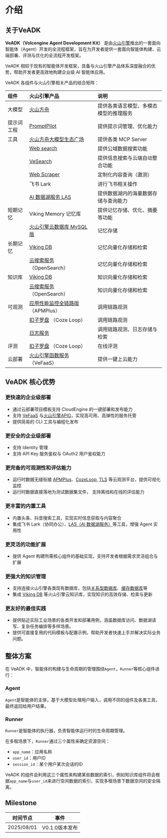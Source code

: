# 介绍

## 关于VeADK

**VeADK（Volcengine Agent Development Kit）** 是由[火山引擎](https://www.volcengine.com/)推出的一套面向智能体（Agent）开发的全流程框架，旨在为开发者提供一套面向智能体构建、云端部署、评测与优化的全流程开发框架。

VeADK 相较于现有的智能体开发框架，具备与火山引擎产品体系深度融合的优势，帮助开发者更高效地构建企业级 AI 智能体应用。

VeADK 各组件与火山引擎相关产品的结合矩阵：

| **组件** | **火山引擎产品** | **说明** |
| :-- | :-- | :-- |
| 大模型 | [火山方舟](https://www.volcengine.com/product/ark) | 提供各类语言模型、多模态模型的推理服务 |
| 提示词工程 | [PromptPilot](https://promptpilot.volcengine.com/) | 提供提示词管理、优化能力 |
| 工具 | [火山方舟大模型生态广场](https://www.volcengine.com/mcp-marketplace) | 提供各类 MCP Server |
| | [Web search](https://www.volcengine.com/docs/85508/1650263) | 提供公域数据搜索功能 |
| | [VeSearch](https://www.volcengine.com/docs/85508/1512748) | 提供信息搜索与云端自动整合功能 |
| | [Web Scraper](https://www.volcengine.com/docs/84296/1545470) | 定制化内容查询（邀测） |
| | 飞书 Lark | 进行飞书相关操作 |
| | [AI 数据湖服务 LAS](https://www.volcengine.com/product/las) | 提供数据湖内的海量数据存储与查询能力 |
| 短期记忆 | Viking Memory 记忆库 | 提供记忆存储、优化、摘要等功能 |
| | [火山引擎云数据库 MySQL 版](https://www.volcengine.com/product/rds-mysql) | 记忆存储 |
| 长期记忆 | [Viking DB](https://www.volcengine.com/docs/84313/1254437) | 记忆向量化存储和检索 |
| | [云搜索服务](https://www.volcengine.com/product/es)（OpenSearch） | 记忆向量化存储和检索 |
| 知识库 | [Viking DB](https://www.volcengine.com/docs/84313/1254437) | 知识向量化存储和检索 |
| | [云搜索服务](https://www.volcengine.com/product/es)（OpenSearch） | 知识向量化存储和检索 |
| 可观测 | [应用性能监控全链路版](https://www.volcengine.com/product/apmplus)（APMPlus） | 调用链路观测 |
| |  [扣子罗盘](https://www.coze.cn/loop) （Coze Loop） | 调用链路观测 |
| | [日志服务](https://www.volcengine.com/product/tls) | 调用链路观测、日志存储与检索 |
| 评测 | [扣子罗盘](https://www.coze.cn/loop) （Coze Loop） | 在线评测 |
| 云部署 | [火山引擎函数服务](https://www.volcengine.com/product/vefaas) （VeFaaS） | 提供一键上云能力 |

## VeADK 核心优势

### 更快速的企业级部署

- 通过云部署项目模板支持 CloudEngine 的一键部署和发布能力
- 支持 [VeFaaS](https://www.volcengine.com/product/vefaas) 与[火山引擎APIG](https://www.volcengine.com/product/apig)，实现高可用、高弹性的服务托管
- 提供简易的 CLI 工具与编程化发布

### 更安全的企业级部署

- 支持 Identity 管理
- 支持 API Key 服务鉴权与 OAuth2 用户鉴权能力

### 更完备的可观测性和评估能力

- 运行时数据无缝衔接 [APMPlus](https://www.volcengine.com/product/apmplus)、[CozeLoop](https://www.coze.cn/loop), [TLS](https://www.volcengine.com/product/tls) 等云观测平台，提供可视化监控
- 运行时数据直接落地为测试数据集文件， 支持离线和在线的评估能力

### 更丰富的内置工具

- 内置头条、抖音搜索工具，实现实时信息获取与内容聚合
- 集成飞书 Lark（协同办公）、[LAS（AI 数据湖服务）](https://www.volcengine.com/product/las)等工具，增强 Agent 实用性

### 更灵活的功能扩展

- 提供 Agent 构建所需核心组件的基础实现，支持开发者根据需求灵活组合与扩展

### 更强大的知识管理

- 支持连接火山引擎各类现有数据库，包括[关系型数据库](https://www.volcengine.com/product/rds-mysql)、[缓存数据库](https://www.volcengine.com/product/redis)等
- 集成 [Viking DB](https://www.volcengine.com/docs/84313/1254437) 等火山引擎云知识库，实现知识的高效存储、检索与更新

### 更友好的最佳实践

- 提供贴近实际工业场景的各类开发和部署用例，涵盖数据库访问、数据湖读写、复杂任务编排等多样场景。
- 提供可直接复用的代码模板与配置示例，帮助开发者快速上手并解决实际业务问题。

## 整体方案

在 VeADK 中，智能体的构建与生命周期的管理围绕`Agent`，`Runner`等核心组件进行：

### Agent

`Agent`是智能体的主体，基于大模型处理用户输入，调用不同的组件及各类工具，最终返回给用户结果。

### Runner

`Runner`是智能体的执行器，负责智能体运行时的生命周期管理。

在多租场景下，`Runner`通过三个属性来确定资源空间：

- `app_name`：应用名称
- `user_id`：用户ID
- `session_id`：某个用户某次会话的ID

VeADK 的组件会利用这三个属性来构建某些数据的索引，例如知识库组件将会根据`app_name`与`user_id`来进行空间数据的索引，实现多租场景下数据空间的安全隔离。

## Milestone

| 时间节点 | 事件 |
| --- | --- |
| 2025/08/01 | V0.1.0版本发布 |
